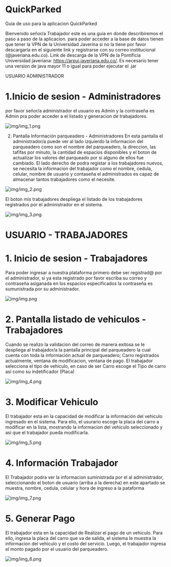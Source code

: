 # QuickParked
Guia de uso para la aplicacion QuickParked

Bienvenido señor/a Trabajador este es una guia en donde describiremos el paso a paso de la aplicacion.
para poder acceder a la base de datos tienen que tener la VPN de la Universidad Javerina si no la tiene por favor 
descargarla en el siguiente link y registrarse con su correo institucional (@javeriana.edu.co).
Link de descarga de la VPN de la Pontificia Universidad javeriana: https://arpuj.javeriana.edu.co/. Es necesario tener
una version de java mayor 11 o igual para poder ejecutar el .jar

USUARIO ADMINISTRADOR

# 1.Inicio de sesion - Administradores
por favor señor/a administrador el usuario es Admin y la contraseña es Admin pra poder acceder a el listado y generacion 
de trabajadores.

![img/img_1.png](img/img_1.png)

2. Pantalla Información parqueadero - Administradores
En esta pantalla el administrador/a puede ver al lado izquierdo la informacion del parqueadero como son el nombre del 
parqueadero, la direccion, las tafifas por minuto, la cantidad de espacios disponibles y el boton de actualizar los valores del parqueado 
por si alguno de ellos fue cambiado. 
El lado derecho de podra registar a los trabajadores nuevos, se necesita la informacion del trabajador como el nombre, cedula, celular, 
nombre de usuario y contaseña el administrados es capaz de almacenar tantos trabajadores como el necesite.

![img/img_2.png](img/img_2.png)

El boton mis trabajadores despliega el listado de los trabajadores registrados por el administrador en el sistema.

![img/img_3.png](img/img_3.png).

# USUARIO - TRABAJADORES

# 1. Inicio de sesion - Trabajadores

Para poder ingresar a nuestra plataforma primero debe ser registrad@ por el administrador, si ya esta 
registrado por favor escriba su correo y contraseña asiganada en los espacios especificados la contraseña es sumunistrada por su 
administrador.

![img/img.png](img/img.png)

# 2. Pantalla listado de vehiculos - Trabajadores

Cuando se realizo la validacion del correo de manera exitosa se le despliega al trabajador/a la pantalla principal del parqueadero
la cual cuenta con toda la información actual de parqueadero; Carro registrados actualmente, ventana de modificacion, ventana de pago.
El trabajador selecciona el tipo de vehiculo, en caso de ser Carro escoge el Tipo de carro asi como su indetificador (Placa)

![img/img_4.png](img/img_4.png)

# 3. Modificar Vehiculo

El trabajador esta en la capacidad de modificar la información del vehiculo ingresado en el sistema. Para ello, el usurario escoge la placa del carro a modificar en la lista, mostrando la informacion del vehiculo seleccionado y asi que el trabajador pueda modificarla.

![img/img_5.png](img/img_5.png)

# 4. Información Trabajador

El Trabajador podra ver la informacion suministrada por el al administrador, seleccionando el boton de usuario (arriba a la derecha)
en este apartado se muestra, nombre, cedula, celular y hora de ingreso a la pataforma

![img/img_7.png](img/img_7.png)


# 5. Generar Pago

El trabajador esta en la capacidad de Realizar el pago de un vehiculo. Para ello, ingresa la placa del carro que va de salida, el sistema le muestra la informacion del vehiculo y el costo del servicio. Luego, el trabajador ingresa el monto pagado por el usuario del parqueadero.

![img/img_6.png](img/img_6.png)
